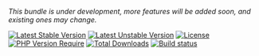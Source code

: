 
*This bundle is under development, more features will be added soon, and existing ones may change.*

[![Latest Stable Version](https://poser.pugx.org/softspring/cms-blog-bundle/v/stable.svg)](https://packagist.org/packages/softspring/cms-blog-bundle)
[![Latest Unstable Version](https://poser.pugx.org/softspring/cms-blog-bundle/v/unstable.svg)](https://packagist.org/packages/softspring/cms-blog-bundle)
[![License](https://poser.pugx.org/softspring/cms-blog-bundle/license.svg)](https://packagist.org/packages/softspring/cms-blog-bundle)
[![PHP Version Require](http://poser.pugx.org/softspring/cms-blog-bundle/require/php)](https://packagist.org/packages/softspring/cms-blog-bundle)
[![Total Downloads](https://poser.pugx.org/softspring/cms-blog-bundle/downloads)](https://packagist.org/packages/softspring/cms-blog-bundle)
[![Build status](https://github.com/softspring/cms-blog-bundle/actions/workflows/php.yml/badge.svg?branch=5.2)](https://github.com/softspring/cms-blog-bundle/actions/workflows/php.yml)

